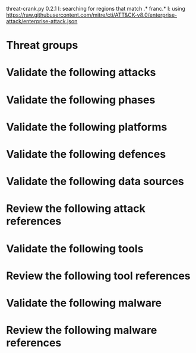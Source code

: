 threat-crank.py 0.2.1
I: searching for regions that match .* franc.*
I: using https://raw.githubusercontent.com/mitre/cti/ATT&CK-v8.0/enterprise-attack/enterprise-attack.json
# Threat groups


# Validate the following attacks


# Validate the following phases


# Validate the following platforms


# Validate the following defences


# Validate the following data sources


# Review the following attack references


# Validate the following tools


# Review the following tool references


# Validate the following malware


# Review the following malware references


